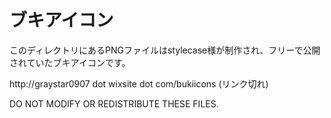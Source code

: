 ブキアイコン
============

このディレクトリにあるPNGファイルはstylecase様が制作され、フリーで公開されていたブキアイコンです。

http://graystar0907 dot wixsite dot com/bukiicons (リンク切れ)

DO NOT MODIFY OR REDISTRIBUTE THESE FILES.
